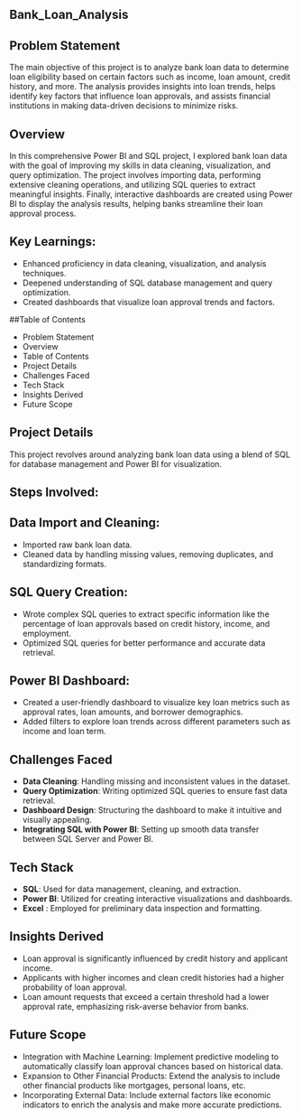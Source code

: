 ## Bank_Loan_Analysis

## Problem Statement
The main objective of this project is to analyze bank loan data to determine loan eligibility based on certain factors such as income, loan amount, credit history, and more. The analysis provides insights into loan trends, helps identify key factors that influence loan approvals, and assists financial institutions in making data-driven decisions to minimize risks.

## Overview
In this comprehensive Power BI and SQL project, I explored bank loan data with the goal of improving my skills in data cleaning, visualization, and query optimization. The project involves importing data, performing extensive cleaning operations, and utilizing SQL queries to extract meaningful insights. Finally, interactive dashboards are created using Power BI to display the analysis results, helping banks streamline their loan approval process.

## Key Learnings:
- Enhanced proficiency in data cleaning, visualization, and analysis techniques.
- Deepened understanding of SQL database management and query optimization.
- Created dashboards that visualize loan approval trends and factors.

##Table of Contents
- Problem Statement
- Overview
- Table of Contents
- Project Details
- Challenges Faced
- Tech Stack
- Insights Derived
- Future Scope

## Project Details
This project revolves around analyzing bank loan data using a blend of SQL for database management and Power BI for visualization.

## Steps Involved:
## Data Import and Cleaning:
- Imported raw bank loan data.
- Cleaned data by handling missing values, removing duplicates, and standardizing formats.

## SQL Query Creation:

- Wrote complex SQL queries to extract specific information like the percentage of loan approvals based on credit history, income, and employment.
- Optimized SQL queries for better performance and accurate data retrieval.

## Power BI Dashboard:

- Created a user-friendly dashboard to visualize key loan metrics such as approval rates, loan amounts, and borrower demographics.
- Added filters to explore loan trends across different parameters such as income and loan term.

## Challenges Faced
- **Data Cleaning**: Handling missing and inconsistent values in the dataset.
- **Query Optimization**: Writing optimized SQL queries to ensure fast data retrieval.
- **Dashboard Design**: Structuring the dashboard to make it intuitive and visually appealing.
- **Integrating SQL with Power BI**: Setting up smooth data transfer between SQL Server and Power BI.
## Tech Stack
- **SQL**: Used for data management, cleaning, and extraction.
- **Power BI**: Utilized for creating interactive visualizations and dashboards.
- **Excel** : Employed for preliminary data inspection and formatting.
## Insights Derived
- Loan approval is significantly influenced by credit history and applicant income.
- Applicants with higher incomes and clean credit histories had a higher probability of loan approval.
- Loan amount requests that exceed a certain threshold had a lower approval rate, emphasizing risk-averse behavior from banks.

## Future Scope
- Integration with Machine Learning: Implement predictive modeling to automatically classify loan approval chances based on historical data.
- Expansion to Other Financial Products: Extend the analysis to include other financial products like mortgages, personal loans, etc.
- Incorporating External Data: Include external factors like economic indicators to enrich the analysis and make more accurate predictions.
